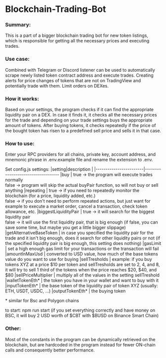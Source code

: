 # Blockchain-Trading-Bot
### Summary:
This is a part of a bigger blockchain trading bot for new token listings, which is responsible for getting all the necessary prices and executing trades.

### Use case:
Combined with Telegram or Discord listener can be used to automatically scrape newly listed token contract address and execute trades.
Creating alerts for price changes of tokens that are not on TradingView and potentially trade with them.
Limit orders on DEXes.

### How it works:
Based on your settings, the program checks if it can find the appropriate liquidity pair on a DEX.
In case it finds it, it checks all the necessary prices for the trade and depending on your trade settings buys the appropriate amount of tokens.
After buying tokens, it checks repeatedly if the price of the bought token has risen to a predefined sell price and sells it in that case.

### How to use:
Enter your RPC providers for all chains, private key, account address, and mnemonic phrase in .env.example file and rename the extension to .env.

Set config.js settings:
|setting|description     |
|------------------------|-----------------------------------
|buy                     | true -> the program will execute trades normally <br> false -> program will skip the actual buyPair function, so will not buy or sell anything
|repeating               | true -> if you need to repeatedly monitor the blockchain (for a price, liquidity added, etc.) <br> false -> if you don't need to perform repeated actions, but just want for example to execute a market order, cancel a transaction, check token allowance, etc.
|biggestLiquidityPair    | true -> it will search for the biggest liquidity pair <br> false -> it will use the first liquidity pair, that is big enough (if false, you can save some time, but maybe you get a little bigger slippage)
|getAlternativeBaseToken | in case you specified the liquidity pair for the trade and it isn't big enough, does it search for other liquidity pairs or not (if the specified liquidity pair is big enough, this setting does nothing)
|gasLimit                | set a high enough gas limit for your transactions or the transaction will fail
|amountInMaxUsd          | converted to USD value, how much of the base tokens value do you want to use for buying
|sellTresholds           | example: if you buy tokens XYZ at a price $10 per token and sellTresholds are set to 2, 4, and 8, it will try to sell 1 third of the tokens when the price reaches $20, $40, and $80
|sellPriceMultiplier     | multiply all of the values in the setting sellTreshold
|walletTokenEth*         | the token you have in your wallet and want to buy with it
|inputTokenEth*          | the base token of the liquidity pair of token XYZ (usually: ETH, USDT, USDC, ...)
|outputTokenEth*         | the buying token
<p>* similar for Bsc and Polygon chains</p>

to start: npm run start (if you set everything correctly and have money on BSC, it will buy 2 USD worth of $CBT with $BUSD on Binance Smart Chain)

### Other:
Most of the constants in the program can be dynamically retrieved on the blockchain, but are hardcoded in the program instead for fewer ON-chain calls and consequently better performance.
